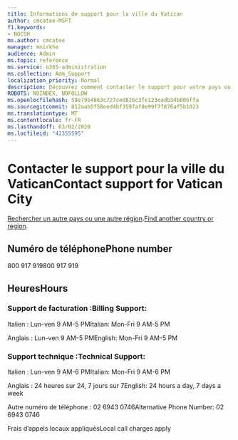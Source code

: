 ```yaml
---
title: Informations de support pour la ville du Vatican
author: cmcatee-MSFT
f1.keywords:
- NOCSH
ms.author: cmcatee
manager: mnirkhe
audience: Admin
ms.topic: reference
ms.service: o365-administration
ms.collection: Adm_Support
localization_priority: Normal
description: Découvrez comment contacter le support pour votre pays ou région.
ROBOTS: NOINDEX, NOFOLLOW
ms.openlocfilehash: 59e79b4863c727ced826c3fe123eadb34b806ffa
ms.sourcegitcommit: 812aab5f58eed4bf359faf0e99f7f876af5b1023
ms.translationtype: MT
ms.contentlocale: fr-FR
ms.lasthandoff: 03/02/2020
ms.locfileid: "42355595"
---
```

# <a name="contact-support-for-vatican-city"></a><span data-ttu-id="aa45a-103">Contacter le support pour la ville du Vatican</span><span class="sxs-lookup"><span data-stu-id="aa45a-103">Contact support for Vatican City</span></span>

<span data-ttu-id="aa45a-104">[Rechercher un autre pays ou une autre région](../contact-support-for-business-products.md).</span><span class="sxs-lookup"><span data-stu-id="aa45a-104">[Find another country or region](../contact-support-for-business-products.md).</span></span>

## <a name="phone-number"></a><span data-ttu-id="aa45a-105">Numéro de téléphone</span><span class="sxs-lookup"><span data-stu-id="aa45a-105">Phone number</span></span>
<span data-ttu-id="aa45a-106">800 917 919</span><span class="sxs-lookup"><span data-stu-id="aa45a-106">800 917 919</span></span>

## <a name="hours"></a><span data-ttu-id="aa45a-107">Heures</span><span class="sxs-lookup"><span data-stu-id="aa45a-107">Hours</span></span>
### <a name="billing-support"></a><span data-ttu-id="aa45a-108">Support de facturation :</span><span class="sxs-lookup"><span data-stu-id="aa45a-108">Billing Support:</span></span>

<span data-ttu-id="aa45a-109">Italien : Lun-ven 9 AM-5 PM</span><span class="sxs-lookup"><span data-stu-id="aa45a-109">Italian: Mon-Fri 9 AM-5 PM</span></span>

<span data-ttu-id="aa45a-110">Anglais : Lun-ven 9 AM-5 PM</span><span class="sxs-lookup"><span data-stu-id="aa45a-110">English: Mon-Fri 9 AM-5 PM</span></span>

### <a name="technical-support"></a><span data-ttu-id="aa45a-111">Support technique :</span><span class="sxs-lookup"><span data-stu-id="aa45a-111">Technical Support:</span></span>

<span data-ttu-id="aa45a-112">Italien : Lun-ven 9 AM-6 PM</span><span class="sxs-lookup"><span data-stu-id="aa45a-112">Italian: Mon-Fri 9 AM-6 PM</span></span>

<span data-ttu-id="aa45a-113">Anglais : 24 heures sur 24, 7 jours sur 7</span><span class="sxs-lookup"><span data-stu-id="aa45a-113">English: 24 hours a day, 7 days a week</span></span>

<span data-ttu-id="aa45a-114">Autre numéro de téléphone : 02 6943 0746</span><span class="sxs-lookup"><span data-stu-id="aa45a-114">Alternative Phone Number: 02 6943 0746</span></span>

<span data-ttu-id="aa45a-115">Frais d’appels locaux appliqués</span><span class="sxs-lookup"><span data-stu-id="aa45a-115">Local call charges apply</span></span>
